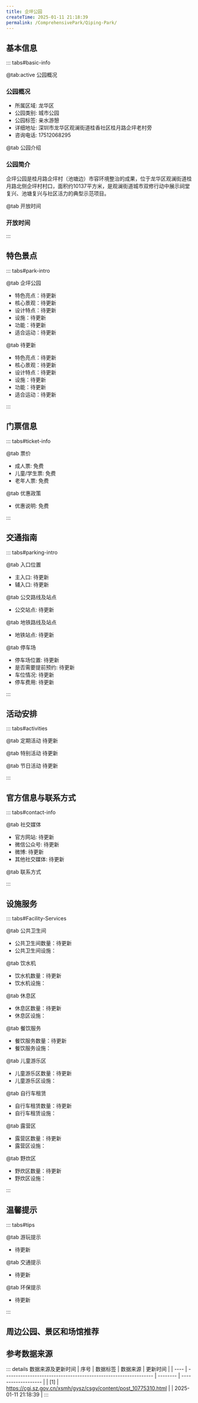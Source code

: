```yaml
---
title: 企坪公园
createTime: 2025-01-11 21:18:39
permalink: /ComprehensivePark/Qiping-Park/
---
```



<script setup>
import ImageSwiper from '/.vuepress/theme/components/ImageSwiper.vue'
// 轮播图数据
const swiperItems = [
    {
      link: 'https://cgj.sz.gov.cn/img/4/4005/4005973/10775310.jpg',
      title: '企坪公园',
      description: '企坪公园是桂月路企坪村（池塘边）市容环境整治的成果，位于龙华区观澜街道桂月路北侧企坪村村口，面积约10137平方米，是观澜街道城市双修行动中展示祠堂复兴、池塘复兴与社区活力的典型示范项目。...',
      author: '深圳政府在线',
      date: '2025/01/11'
      },
  {
      link: 'https://cgj.sz.gov.cn/img/4/4005/4005973/10775310.jpg',
      title: '企坪公园',
      description: '企坪公园是桂月路企坪村（池塘边）市容环境整治的成果，位于龙华区观澜街道桂月路北侧企坪村村口，面积约10137平方米，是观澜街道城市双修行动中展示祠堂复兴、池塘复兴与社区活力的典型示范项目。...',
      author: '深圳政府在线',
      date: '2025/01/11'
      }
]
// 配置项
const swiperConfig = {
  height: 500,
  showInfo: true
}
</script>
<!-- 轮播图组件 -->
<ImageSwiper :items="swiperItems" :config="swiperConfig" />



## 基本信息

::: tabs#basic-info

@tab:active 公园概况
### 公园概况
- 所属区域: 龙华区
- 公园类别: 城市公园
- 公园标签: 亲水游憩
- 详细地址: 深圳市龙华区观澜街道桂香社区桂月路企坪老村旁
- 咨询电话: 17512068295

@tab 公园介绍
### 公园简介
企坪公园是桂月路企坪村（池塘边）市容环境整治的成果，位于龙华区观澜街道桂月路北侧企坪村村口，面积约10137平方米，是观澜街道城市双修行动中展示祠堂复兴、池塘复兴与社区活力的典型示范项目。

@tab 开放时间
### 开放时间


:::

## 特色景点

::: tabs#park-intro

@tab 企坪公园
<ImageCard
image="https://cgj.sz.gov.cn/images/index20230710_1.png"
    title="企坪公园"
    description="公园设计包含入口展示区、核心广场区、亲水平台区、水上游憩区以及疏林涉趣区等功能分区，可满足不同游客的游园需求。
此外，还融入现代的新中式风格元素，对池岸边及广场周边的老建筑进行复原，并将后来的现代风格小楼进行岭南民居风格立面改造，使之与原来的村落格局、面貌相协调，形成兼具实用性与岭南情怀的社区公园。公园完成了地面铺装、滨水活动空间庭院空间入口平台及牌坊、假山流水、栈桥及澜亭等建设，充分改善了社区周边景观环境，为周边居民提供一个休憩及活动的场所，重塑观澜古村的精神核心。"
    date=""
    author="深圳政府在线"
/>


- 特色亮点：待更新
- 核心景观：待更新
- 设计特点：待更新
- 设施：待更新
- 功能：待更新
- 适合运动：待更新

@tab 待更新
<ImageCard
image="https://cgj.sz.gov.cn/images/index20230710_1.png"
    title="企坪公园"
    description="公园设计包含入口展示区、核心广场区、亲水平台区、水上游憩区以及疏林涉趣区等功能分区，可满足不同游客的游园需求。
此外，还融入现代的新中式风格元素，对池岸边及广场周边的老建筑进行复原，并将后来的现代风格小楼进行岭南民居风格立面改造，使之与原来的村落格局、面貌相协调，形成兼具实用性与岭南情怀的社区公园。公园完成了地面铺装、滨水活动空间庭院空间入口平台及牌坊、假山流水、栈桥及澜亭等建设，充分改善了社区周边景观环境，为周边居民提供一个休憩及活动的场所，重塑观澜古村的精神核心。"
    date=""
    author="深圳政府在线"
/>


- 特色亮点：待更新
- 核心景观：待更新
- 设计特点：待更新
- 设施：待更新
- 功能：待更新
- 适合运动：待更新

:::

## 门票信息

::: tabs#ticket-info

@tab 票价
- 成人票: 免费
- 儿童/学生票: 免费
- 老年人票: 免费

@tab 优惠政策
- 优惠说明: 免费

:::

## 交通指南

::: tabs#parking-intro

@tab 入口位置
- 主入口: 待更新
- 辅入口: 待更新

@tab 公交路线及站点
- 公交站点: 待更新

@tab 地铁路线及站点
- 地铁站点: 待更新

@tab 停车场
- 停车场位置: 待更新
- 是否需要提前预约: 待更新
- 车位情况: 待更新
- 停车费用: 待更新

:::

## 活动安排

::: tabs#activities

@tab 定期活动
待更新

@tab 特别活动
待更新

@tab 节日活动
待更新

:::

## 官方信息与联系方式

::: tabs#contact-info

@tab 社交媒体
- 官方网站: 待更新
- 微信公众号: 待更新
- 微博: 待更新
- 其他社交媒体: 待更新

@tab 联系方式

:::

## 设施服务

::: tabs#Facility-Services

@tab 公共卫生间
- 公共卫生间数量：待更新
- 公共卫生间设施：

@tab 饮水机
- 饮水机数量：待更新
- 饮水机设施：

@tab 休息区
- 休息区数量：待更新
- 休息区设施：

@tab 餐饮服务
- 餐饮服务数量：待更新
- 餐饮服务设施：

@tab 儿童游乐区
- 儿童游乐区数量：待更新
- 儿童游乐区设施：

@tab 自行车租赁
- 自行车租赁数量：待更新
- 自行车租赁设施：

@tab 露营区
- 露营区数量：待更新
- 露营区设施：

@tab 野炊区
- 野炊区数量：待更新
- 野炊区设施：

:::

## 温馨提示

::: tabs#tips

@tab 游玩提示
- 待更新

@tab 交通提示
- 待更新

@tab 环保提示
- 待更新

:::

## 周边公园、景区和场馆推荐

<CardGrid>
  <ImageCard
        image="https://cgj.sz.gov.cn/img/4/4005/4005974/10775311.jpg"
        title="梅沙湾公园"
        description="梅沙湾公园位于盐田区梅沙街道，占地总面积约6万平方米。为原有鹅公岌社区公园提升改造而成，通过梳理原有林相及绿化空间，新建入口大门和观景平台，并将海洋文化作为设计元素充分融入方案之中，打造了一个集景观和游憩功能于一体的多元化特色城市休闲公园。"
        href="/ComprehensivePark/Meisha-Bay-Park/"
        author="待更新"
        date="2025/01/02"
      />
      <ImageCard
        image="https://cgj.sz.gov.cn/img/4/4005/4005974/10775311.jpg"
        title="梅沙湾公园"
        description="梅沙湾公园位于盐田区梅沙街道，占地总面积约6万平方米。为原有鹅公岌社区公园提升改造而成，通过梳理原有林相及绿化空间，新建入口大门和观景平台，并将海洋文化作为设计元素充分融入方案之中，打造了一个集景观和游憩功能于一体的多元化特色城市休闲公园。"
        href="/ComprehensivePark/Meisha-Bay-Park/"
        author="待更新"
        date="2025/01/02"
      />
    </CardGrid>


## 参考数据来源

::: details 数据来源及更新时间
| 序号 | 数据标签                                                        | 数据来源 | 更新时间            |
| ---- | --------------------------------------------------------------- | -------- | ------------------- |
| [1]  | https://cgj.sz.gov.cn/xsmh/gysz/csgy/content/post_10775310.html |          | 2025-01-11 21:18:39 |
:::

